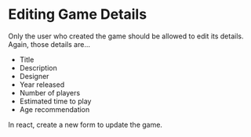 # Editing Game Details

Only the user who created the game should be allowed to edit its details. Again, those details are...

* Title
* Description
* Designer
* Year released
* Number of players
* Estimated time to play
* Age recommendation

In react, create a new form to update the game.
